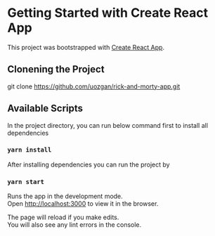 # Getting Started with Create React App

This project was bootstrapped with [Create React App](https://github.com/facebook/create-react-app).

## Clonening the Project

git clone https://github.com/uozgan/rick-and-morty-app.git

## Available Scripts

In the project directory, you can run below command first to install all dependencies

### `yarn install`

After installing dependencies you can run the project by

### `yarn start`

Runs the app in the development mode.\
Open [http://localhost:3000](http://localhost:3000) to view it in the browser.

The page will reload if you make edits.\
You will also see any lint errors in the console.

